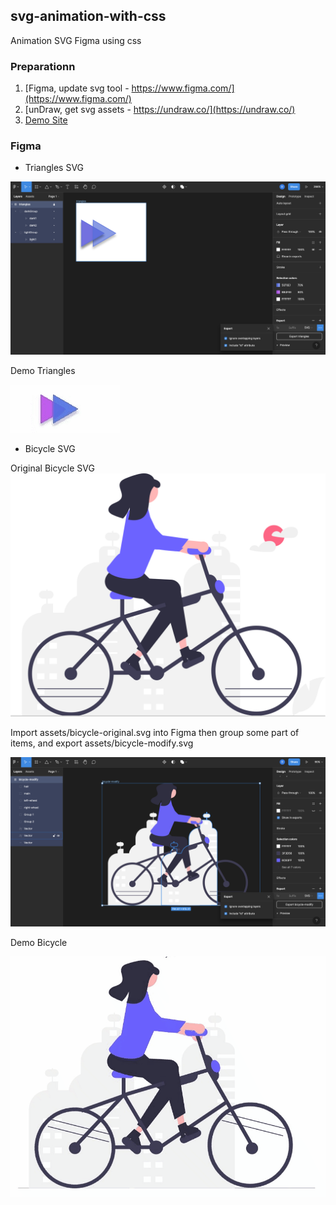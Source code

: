 ## svg-animation-with-css

Animation SVG Figma using css

### Preparationn

1. [Figma, update svg tool - https://www.figma.com/](https://www.figma.com/)
2. [unDraw, get svg assets - https://undraw.co/](https://undraw.co/)
3. [Demo Site](https://davischang.github.io/svg-animation-with-css/)


### Figma

* Triangles SVG

![Figma Triangles](/images/triangles-figama.png "Figma Triangles SVG")

Demo Triangles

![Triangles](/images/triangles.gif "Triangles")

* Bicycle SVG

Original Bicycle SVG
![Original Bicycle SVG](/assets/bicycle-original.svg "Original Bicycle SVG")

Import assets/bicycle-original.svg into Figma then group some part of items, and export assets/bicycle-modify.svg

![Figma Bicycle](/images/bicycle-modify-figama.png "Figma Bicyle")

Demo Bicycle

![Bicyle](/images/bicycle.gif "Bicycle")